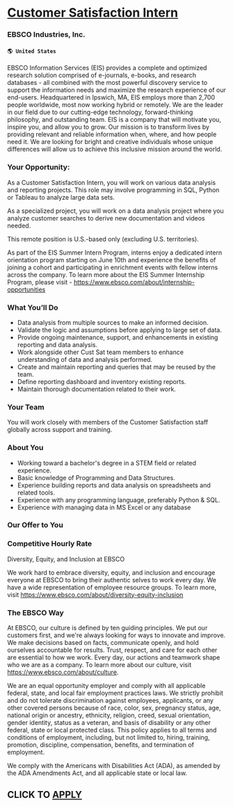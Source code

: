 # [Customer Satisfaction Intern](https://www.remotewlb.com/apply/customer-satisfaction-intern)  
### EBSCO Industries, Inc.  
#### `🌎 United States`  

EBSCO Information Services (EIS) provides a complete and optimized research solution comprised of e-journals, e-books, and research databases - all combined with the most powerful discovery service to support the information needs and maximize the research experience of our end-users. Headquartered in Ipswich, MA, EIS employs more than 2,700 people worldwide, most now working hybrid or remotely. We are the leader in our field due to our cutting-edge technology, forward-thinking philosophy, and outstanding team. EIS is a company that will motivate you, inspire you, and allow you to grow. Our mission is to transform lives by providing relevant and reliable information when, where, and how people need it. We are looking for bright and creative individuals whose unique differences will allow us to achieve this inclusive mission around the world.

### Your Opportunity:

As a Customer Satisfaction Intern, you will work on various data analysis and reporting projects. This role may involve programming in SQL, Python or Tableau to analyze large data sets.

As a specialized project, you will work on a data analysis project where you analyze customer searches to derive new documentation and videos needed.

This remote position is U.S.-based only (excluding U.S. territories).

As part of the EIS Summer Intern Program, interns enjoy a dedicated intern orientation program starting on June 10th and experience the benefits of joining a cohort and participating in enrichment events with fellow interns across the company. To learn more about the EIS Summer Internship Program, please visit - https://www.ebsco.com/about/internship-opportunities

### What You’ll Do

  * Data analysis from multiple sources to make an informed decision.
  * Validate the logic and assumptions before applying to large set of data.
  * Provide ongoing maintenance, support, and enhancements in existing reporting and data analysis.
  * Work alongside other Cust Sat team members to enhance understanding of data and analysis performed.
  * Create and maintain reporting and queries that may be reused by the team.
  * Define reporting dashboard and inventory existing reports.
  * Maintain thorough documentation related to their work.

### Your Team

You will work closely with members of the Customer Satisfaction staff globally across support and training.

### About You

  * Working toward a bachelor's degree in a STEM field or related experience.
  * Basic knowledge of Programming and Data Structures.
  * Experience building reports and data analysis on spreadsheets and related tools.
  * Experience with any programming language, preferably Python & SQL.
  * Experience with managing data in MS Excel or any database

### Our Offer to You

### Competitive Hourly Rate

Diversity, Equity, and Inclusion at EBSCO

We work hard to embrace diversity, equity, and inclusion and encourage everyone at EBSCO to bring their authentic selves to work every day. We have a wide representation of employee resource groups. To learn more, visit https://www.ebsco.com/about/diversity-equity-inclusion

### The EBSCO Way

At EBSCO, our culture is defined by ten guiding principles. We put our customers first, and we're always looking for ways to innovate and improve. We make decisions based on facts, communicate openly, and hold ourselves accountable for results. Trust, respect, and care for each other are essential to how we work. Every day, our actions and teamwork shape who we are as a company. To learn more about our culture, visit https://www.ebsco.com/about/culture.

We are an equal opportunity employer and comply with all applicable federal, state, and local fair employment practices laws. We strictly prohibit and do not tolerate discrimination against employees, applicants, or any other covered persons because of race, color, sex, pregnancy status, age, national origin or ancestry, ethnicity, religion, creed, sexual orientation, gender identity, status as a veteran, and basis of disability or any other federal, state or local protected class. This policy applies to all terms and conditions of employment, including, but not limited to, hiring, training, promotion, discipline, compensation, benefits, and termination of employment.

We comply with the Americans with Disabilities Act (ADA), as amended by the ADA Amendments Act, and all applicable state or local law.

  
## CLICK TO [APPLY](https://www.remotewlb.com/apply/customer-satisfaction-intern)

